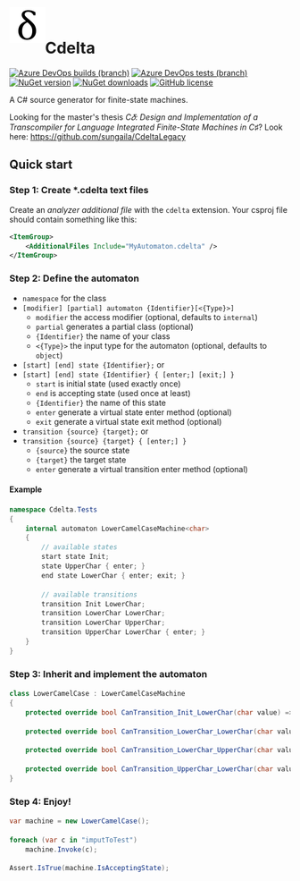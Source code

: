 ﻿﻿<img src="https://raw.githubusercontent.com/sungaila/Cdelta/master/etc/Icon.png" align="left" width="64" height="64" alt="Cdelta Logo">

# Cdelta
[![Azure DevOps builds (branch)](https://img.shields.io/azure-devops/build/sungaila/2feb76e5-ff0c-4623-8319-722a43829660/3/master?style=flat-square)](https://dev.azure.com/sungaila/Cdelta/_build/latest?definitionId=3&branchName=master)
[![Azure DevOps tests (branch)](https://img.shields.io/azure-devops/tests/sungaila/Cdelta/3/master?style=flat-square)](https://dev.azure.com/sungaila/Cdelta/_build/latest?definitionId=3&branchName=master)
[![NuGet version](https://img.shields.io/nuget/v/Cdelta.svg?style=flat-square)](https://www.nuget.org/packages/Cdelta/)
[![NuGet downloads](https://img.shields.io/nuget/dt/Cdelta.svg?style=flat-square)](https://www.nuget.org/packages/Cdelta/)
[![GitHub license](https://img.shields.io/github/license/sungaila/Cdelta?style=flat-square)](https://github.com/sungaila/Cdelta/blob/master/LICENSE)

A C# source generator for finite-state machines.

Looking for the master's thesis *C𝛿: Design and Implementation of a Transcompiler for Language Integrated Finite-State Machines in C♯*? Look here: https://github.com/sungaila/CdeltaLegacy

## Quick start
### Step 1: Create *.cdelta text files
Create an _analyzer additional file_ with the `cdelta` extension. Your csproj file should contain something like this:
```xml
<ItemGroup>
    <AdditionalFiles Include="MyAutomaton.cdelta" />
</ItemGroup>
```
### Step 2: Define the automaton
* `namespace` for the class
* `[modifier] [partial] automaton {Identifier}[<{Type}>]`
  * `modifier` the access modifier (optional, defaults to `internal`)
  * `partial` generates a partial class (optional)
  * `{Identifier}` the name of your class
  * `<{Type}>` the input type for the automaton (optional, defaults to `object`)
* `[start] [end] state {Identifier};` or
* `[start] [end] state {Identifier} { [enter;] [exit;] }`
  * `start` is initial state (used exactly once)
  * `end` is accepting state (used once at least)
  * `{Identifier}` the name of this state
  * `enter` generate a virtual state enter method (optional)
  * `exit` generate a virtual state exit method (optional)
* `transition {source} {target};` or
* `transition {source} {target} { [enter;] }`
  * `{source}` the source state
  * `{target}` the target state
  * `enter` generate a virtual transition enter method (optional)
#### Example
```csharp
namespace Cdelta.Tests
{
    internal automaton LowerCamelCaseMachine<char>
    {
        // available states
        start state Init;
        state UpperChar { enter; }
        end state LowerChar { enter; exit; }

        // available transitions
        transition Init LowerChar;
        transition LowerChar LowerChar;
        transition LowerChar UpperChar;
        transition UpperChar LowerChar { enter; }
    }
}
```
### Step 3: Inherit and implement the automaton
```csharp
class LowerCamelCase : LowerCamelCaseMachine
{
    protected override bool CanTransition_Init_LowerChar(char value) => char.IsLower(value);

    protected override bool CanTransition_LowerChar_LowerChar(char value) => char.IsLower(value);

    protected override bool CanTransition_LowerChar_UpperChar(char value) => char.IsUpper(value);

    protected override bool CanTransition_UpperChar_LowerChar(char value) => char.IsLower(value);
}
```
### Step 4: Enjoy!
```csharp
var machine = new LowerCamelCase();

foreach (var c in "imputToTest")
    machine.Invoke(c);

Assert.IsTrue(machine.IsAcceptingState);
```